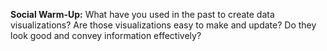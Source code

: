 **Social Warm-Up:** What have you used in the past to create data visualizations? Are those visualizations easy to make and update? Do they look good and convey information effectively?
